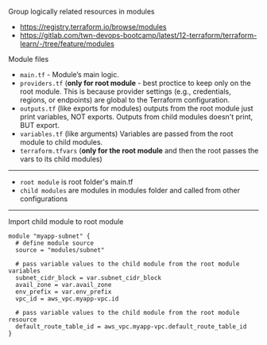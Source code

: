 Group logically related resources in modules

- https://registry.terraform.io/browse/modules
- https://gitlab.com/twn-devops-bootcamp/latest/12-terraform/terraform-learn/-/tree/feature/modules

Module files
- `main.tf` - Module’s main logic.
- `providers.tf` (**only for root module** - best proctice to keep only on the root module. This is because provider settings (e.g., credentials, regions, or endpoints) are global to the Terraform configuration.
- `outputs.tf` (like exports for modules) outputs from the root module just print variables, NOT exports.  Outputs from child modules doesn't print, BUT export.
- `variables.tf` (like arguments) Variables are passed from the root module to child modules.
- `terraform.tfvars` (**only for the root module** and then the root passes the vars to its child modules)

---

- `root module` is root folder's main.tf
- `child modules` are modules in modules folder and called from other configurations

---

Import child module to root module

```
module "myapp-subnet" {
  # define module source
  source = "modules/subnet"

  # pass variable values to the child module from the root module variables
  subnet_cidr_block = var.subnet_cidr_block
  avail_zone = var.avail_zone
  env_prefix = var.env_prefix
  vpc_id = aws_vpc.myapp-vpc.id

  # pass variable values to the child module from the root module resource
  default_route_table_id = aws_vpc.myapp-vpc.default_route_table_id
}
```
